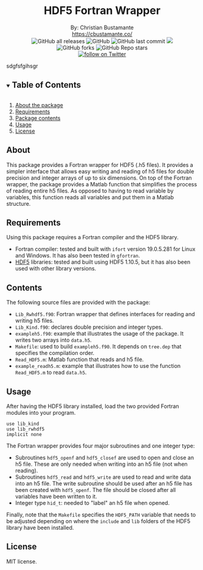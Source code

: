 <!-- TITLE -->
<h1 align="center">HDF5 Fortran Wrapper</h1>
<p align="center">
    By: Christian Bustamante <br>
    <a href="https://cbustamante.co">https://cbustamante.co/</a><br>
    <img alt="GitHub all releases" src="https://img.shields.io/github/downloads/cbusta/hdf5_wrapper/total">
    <img alt="GitHub" src="https://img.shields.io/github/license/cbusta/hdf5_wrapper">
    <img alt="GitHub last commit" src="https://img.shields.io/github/last-commit/cbusta/hdf5_wrapper?color=orange">
    <img src="https://img.shields.io/badge/Fortran-F90-blueviolet">
    <br>
    <img alt="GitHub forks" src="https://img.shields.io/github/forks/cbusta/hdf5_wrapper?style=social">
    <img alt="GitHub Repo stars" src="https://img.shields.io/github/stars/cbusta/hdf5_wrapper?style=social">
    <br>
    <a href="https://twitter.com/intent/follow?screen_name=cdbusta"><img src="https://img.shields.io/twitter/follow/cdbusta?style=social&logo=twitter" alt="follow on Twitter"></a>
  </p>
</p>
sdgfsfgihsgr

<!-- TABLE OF CONTENTS -->
<details open="open">
  <summary><h2 style="display: inline-block">Table of Contents</h2></summary>
  <ol>
    <li><a href="#about">About the package</a></li>
    <li><a href="#requirements">Requirements</a></li>
    <li><a href="#contents">Package contents</a></li>
    <li><a href="#usage">Usage</a></li>
    <li><a href="#license">License</a></li>
  </ol>
</details>

## About
This package provides a Fortran wrapper for HDF5 (.h5 files). 
It provides a simpler interface that allows easy writing and reading of h5 files for double precision and integer arrays of up to six dimensions.
On top of the Fortran wrapper, the package provides a Matlab function that simplifies the process of reading entire h5 files. 
As opposed to having to read variable by variables, this function reads all variables and put them in a Matlab structure.

## Requirements
Using this package requires a Fortran compiler and the HDF5 library.
- Fortran compiler: tested and built with `ifort` version 19.0.5.281 for Linux and Windows. It has also been tested in `gfortran`.
- [HDF5](https://www.hdfgroup.org/solutions/hdf5/) libraries: tested and built using HDF5 1.10.5, but it has also been used with other library versions.

## Contents
The following source files are provided with the package:
- `Lib_Rwhdf5.f90`: Fortran wrapper that defines interfaces for reading and writing h5 files.
- `Lib_Kind.f90`: declares double precision and integer types.
- `exampleh5.f90`: example that illustrates the usage of the package. It writes two arrays into `data.h5`.
- `Makefile`: used to build `exampleh5.f90`. It depends on `tree.dep` that specifies the compilation order.
- `Read_HDF5.m`: Matlab function that reads and h5 file.
- `example_readh5.m`: example that illustrates how to use the function `Read_HDF5.m` to read `data.h5`.


## Usage
After having the HDF5 library installed, load the two provided Fortran modules into your program.
```
use lib_kind
use lib_rwhdf5
implicit none
```
The Fortran wrapper provides four major subroutines and one integer type: 
- Subroutines `hdf5_openf` and `hdf5_closef` are used to open and close an h5 file. These are only needed when writing into an h5 file (not when reading).
- Subroutines `hdf5_read` and `hdf5_write` are used to read and write data into an h5 file. The write subroutine should be used after an h5 file has been created with `hdf5_openf`. The file should be closed after all variables have been written to it.
- Integer type `hid_t`: needed to "label" an h5 file when opened.

Finally, note that the `Makefile` specifies the `HDF5_PATH` variable that needs to be adjusted depending on where the `include` and `lib` folders of the HDF5 library have been installed.

## License
MIT license.
